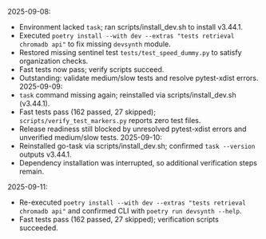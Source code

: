 2025-09-08:
- Environment lacked `task`; ran scripts/install_dev.sh to install v3.44.1.
- Executed `poetry install --with dev --extras "tests retrieval chromadb api"` to fix missing `devsynth` module.
- Restored missing sentinel test `tests/test_speed_dummy.py` to satisfy organization checks.
- Fast tests now pass; verify scripts succeed.
- Outstanding: validate medium/slow tests and resolve pytest-xdist errors.
2025-09-09:
- `task` command missing again; reinstalled via scripts/install_dev.sh (v3.44.1).
- Fast tests pass (162 passed, 27 skipped); `scripts/verify_test_markers.py` reports zero test files.
- Release readiness still blocked by unresolved pytest-xdist errors and unverified medium/slow tests.
2025-09-10:
- Reinstalled go-task via scripts/install_dev.sh; confirmed `task --version` outputs v3.44.1.
- Dependency installation was interrupted, so additional verification steps remain.

2025-09-11:
- Re-executed `poetry install --with dev --extras "tests retrieval chromadb api"` and confirmed CLI with `poetry run devsynth --help`.
- Fast tests pass (162 passed, 27 skipped); verification scripts succeeded.
